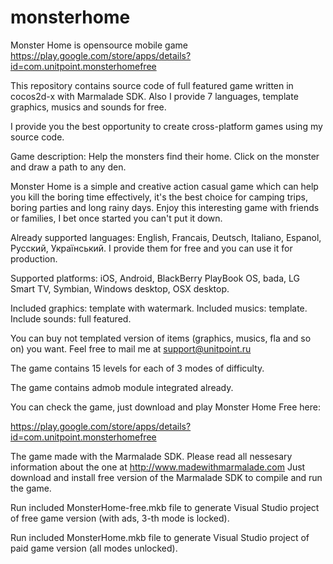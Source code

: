 monsterhome
===========

Monster Home is opensource mobile game https://play.google.com/store/apps/details?id=com.unitpoint.monsterhomefree

This repository contains source code of full featured game written in cocos2d-x with Marmalade SDK. 
Also I provide 7 languages, template graphics, musics and sounds for free.

I provide you the best opportunity to create cross-platform games using my source code.

Game description: Help the monsters find their home. Click on the monster and draw a path to any den. 

Monster Home is a simple and creative action casual game which can help you kill the boring time effectively, 
it's the best choice for camping trips, boring parties and long rainy days. Enjoy this interesting game with 
friends or families, I bet once started you can't put it down.

Already supported languages: English, Francais, Deutsch, Italiano, Espanol, Русский, Український. 
I provide them for free and you can use it for production.

Supported platforms: iOS, Android, BlackBerry PlayBook OS, bada, LG Smart TV, Symbian, 
Windows desktop, OSX desktop.

Included graphics: template with watermark.
Included musics: template.
Include sounds: full featured.

You can buy not templated version of items (graphics, musics, fla and so on) you want. Feel free to mail me
at support@unitpoint.ru 

The game contains 15 levels for each of 3 modes of difficulty.

The game contains admob module integrated already.

You can check the game, just download and play Monster Home Free here:

https://play.google.com/store/apps/details?id=com.unitpoint.monsterhomefree

The game made with the Marmalade SDK. Please read all nessesary information about the one 
at http://www.madewithmarmalade.com 
Just download and install free version of the Marmalade SDK to compile and run the game.

Run included MonsterHome-free.mkb file to generate Visual Studio project of free game version (with ads, 3-th mode is locked).

Run included MonsterHome.mkb file to generate Visual Studio project of paid game version (all modes unlocked).
